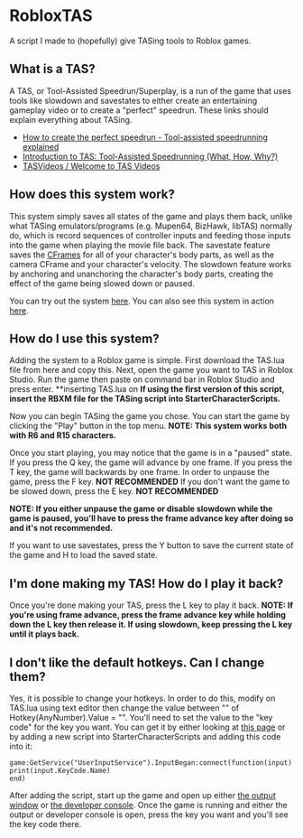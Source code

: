 # RobloxTAS
A script I made to (hopefully) give TASing tools to Roblox games.

## What is a TAS?
A TAS, or Tool-Assisted Speedrun/Superplay, is a run of the game that uses tools like slowdown and savestates to either create an entertaining gameplay video or to create a "perfect" speedrun.
These links should explain everything about TASing.
- [How to create the perfect speedrun - Tool-assisted speedrunning explained](https://www.youtube.com/watch?v=Ietk1-Wb7oY)
- [Introduction to TAS: Tool-Assisted Speedrunning (What, How, Why?)](https://www.youtube.com/watch?v=R3-ohYvi_fc)
- [TASVideos / Welcome to TAS Videos](http://tasvideos.org/WelcomeToTASVideos.html)

## How does this system work?
This system simply saves all states of the game and plays them back, unlike what TASing emulators/programs (e.g. Mupen64, BizHawk, libTAS) normally do, which is record sequences of controller inputs and feeding those inputs into the game when playing the movie file back.
The savestate feature saves the [CFrames](https://developer.roblox.com/en-us/api-reference/datatype/CFrame) for all of your character's body parts, as well as the camera CFrame and your character's velocity.
The slowdown feature works by anchoring and unanchoring the character's body parts, creating the effect of the game being slowed down or paused.

You can try out the system [here](https://web.roblox.com/games/5600348126/Roblox-TAS-Test).
You can also see this system in action [here](https://www.youtube.com/watch?v=Qvp_G08hlvA).

## How do I use this system?
Adding the system to a Roblox game is simple.
First download the TAS.lua file from here and copy this.
Next, open the game you want to TAS in Roblox Studio.
Run the game then paste on command bar in Roblox Studio and press enter. **inserting TAS.lua on
**If using the first version of this script, insert the RBXM file for the TASing script into StarterCharacterScripts.**

Now you can begin TASing the game you chose.
You can start the game by clicking the "Play" button in the top menu.
**NOTE: This system works both with R6 and R15 characters.**

Once you start playing, you may notice that the game is in a "paused" state.
If you press the Q key, the game will advance by one frame.
If you press the T key, the game will backwards by one frame.
In order to unpause the game, press the F key. **NOT RECOMMENDED**
If you don't want the game to be slowed down, press the E key. **NOT RECOMMENDED**

**NOTE: If you either unpause the game or disable slowdown while the game is paused, you'll have to press the frame advance key after doing so and it's not recommended.**

If you want to use savestates, press the Y button to save the current state of the game and H to load the saved state.

## I'm done making my TAS! How do I play it back?
Once you're done making your TAS, press the L key to play it back.
**NOTE: If you're using frame advance, press the frame advance key while holding down the L key then release it. If using slowdown, keep pressing the L key until it plays back.**

## I don't like the default hotkeys. Can I change them?
Yes, it is possible to change your hotkeys.
In order to do this, modify on TAS.lua using text editor then change the value between "" of Hotkey(AnyNumber).Value = "".
You'll need to set the value to the "key code" for the key you want.
You can get it by either looking at [this page](https://developer.roblox.com/en-us/api-reference/enum/KeyCode) or by adding a new script into StarterCharacterScripts and adding this code into it:
```
game:GetService("UserInputService").InputBegan:connect(function(input)
print(input.KeyCode.Name)
end)
```
After adding the script, start up the game and open up either [the output window](https://developer.roblox.com/en-us/articles/Debugging#output-window) or [the developer console](https://developer.roblox.com/en-us/articles/Developer-Console).
Once the game is running and either the output or developer console is open, press the key you want and you'll see the key code there.
